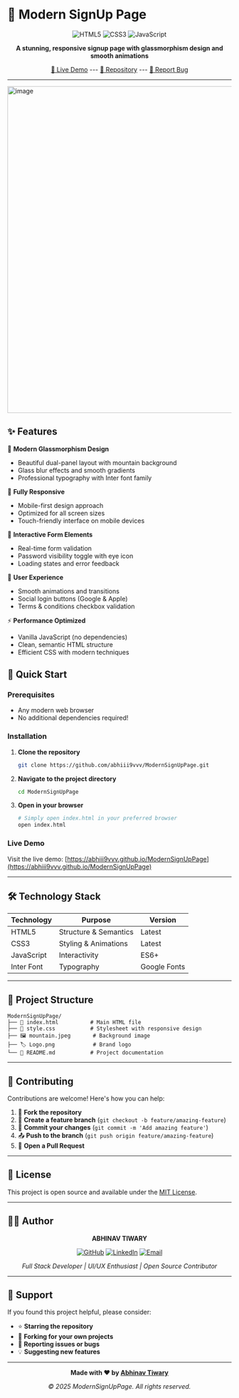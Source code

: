 # 🌟 Modern SignUp Page

<div align="center">

![HTML5](https://img.shields.io/badge/HTML5-E34F26?style=for-the-badge&logo=html5&logoColor=white)
![CSS3](https://img.shields.io/badge/CSS3-1572B6?style=for-the-badge&logo=css3&logoColor=white)
![JavaScript](https://img.shields.io/badge/JavaScript-F7DF1E?style=for-the-badge&logo=javascript&logoColor=black)

**A stunning, responsive signup page with glassmorphism design and smooth animations**

[🚀 Live Demo](https://abhiii9vvv.github.io/ModernSignUpPage) --- [📁 Repository](https://github.com/abhiii9vvv/ModernSignUpPage) --- [🐛 Report Bug](https://github.com/abhiii9vvv/ModernSignUpPage/issues)

</div>

---

<img width="1599" height="733" alt="image" src="https://github.com/user-attachments/assets/20fa1437-25d8-4884-81df-a442485056fe" />


## ✨ Features

🎨 **Modern Glassmorphism Design**
- Beautiful dual-panel layout with mountain background
- Glass blur effects and smooth gradients
- Professional typography with Inter font family

📱 **Fully Responsive**
- Mobile-first design approach
- Optimized for all screen sizes
- Touch-friendly interface on mobile devices

🔐 **Interactive Form Elements**
- Real-time form validation
- Password visibility toggle with eye icon
- Loading states and error feedback

🎯 **User Experience**
- Smooth animations and transitions
- Social login buttons (Google & Apple)
- Terms & conditions checkbox validation

⚡ **Performance Optimized**
- Vanilla JavaScript (no dependencies)
- Clean, semantic HTML structure
- Efficient CSS with modern techniques



## 🚀 Quick Start

### Prerequisites
- Any modern web browser
- No additional dependencies required!

### Installation

1. **Clone the repository**
   ```bash
   git clone https://github.com/abhiii9vvv/ModernSignUpPage.git
   ```

2. **Navigate to the project directory**
   ```bash
   cd ModernSignUpPage
   ```

3. **Open in your browser**
   ```bash
   # Simply open index.html in your preferred browser
   open index.html
   ```

### Live Demo
Visit the live demo: [https://abhiii9vvv.github.io/ModernSignUpPage](https://abhiii9vvv.github.io/ModernSignUpPage)

---

## 🛠️ Technology Stack

| Technology | Purpose | Version |
|------------|---------|---------|
| HTML5 | Structure & Semantics | Latest |
| CSS3 | Styling & Animations | Latest |
| JavaScript | Interactivity | ES6+ |
| Inter Font | Typography | Google Fonts |

---

## 📂 Project Structure

```
ModernSignUpPage/
├── 📄 index.html          # Main HTML file
├── 🎨 style.css           # Stylesheet with responsive design
├── 🖼️ mountain.jpeg       # Background image
├── 🏷️ Logo.png            # Brand logo
└── 📖 README.md           # Project documentation
```

---

## 🤝 Contributing

Contributions are welcome! Here's how you can help:

1. 🍴 **Fork the repository**
2. 🌿 **Create a feature branch** (`git checkout -b feature/amazing-feature`)
3. 💾 **Commit your changes** (`git commit -m 'Add amazing feature'`)
4. 📤 **Push to the branch** (`git push origin feature/amazing-feature`)
5. 🔄 **Open a Pull Request**

---

## 📄 License

This project is open source and available under the [MIT License](LICENSE).

---

## 👨‍💻 Author

<div align="center">

**ABHINAV TIWARY**

[![GitHub](https://img.shields.io/badge/GitHub-100000?style=for-the-badge&logo=github&logoColor=white)](https://github.com/abhiii9vvv)
[![LinkedIn](https://img.shields.io/badge/LinkedIn-0077B5?style=for-the-badge&logo=linkedin&logoColor=white)](https://www.linkedin.com/in/abhinav-tiwary-791a63302/)
[![Email](https://img.shields.io/badge/Email-D14836?style=for-the-badge&logo=gmail&logoColor=white)](mailto:2023281975.abhinav@ug.sharda.ac.in)

*Full Stack Developer | UI/UX Enthusiast | Open Source Contributor*

</div>

---

## 💖 Support

If you found this project helpful, please consider:

- ⭐ **Starring the repository**
- 🍴 **Forking for your own projects**
- 🐛 **Reporting issues or bugs**
- 💡 **Suggesting new features**

---

<div align="center">

**Made with ❤️ by [Abhinav Tiwary](https://github.com/abhiii9vvv)**

*© 2025 ModernSignUpPage. All rights reserved.*

</div>

